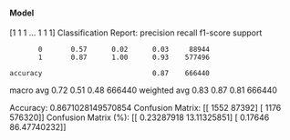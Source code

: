 #### Model
[1 1 1 ... 1 1 1]
Classification Report:
              precision    recall  f1-score   support

           0       0.57      0.02      0.03     88944
           1       0.87      1.00      0.93    577496

    accuracy                           0.87    666440
   macro avg       0.72      0.51      0.48    666440
weighted avg       0.83      0.87      0.81    666440

Accuracy: 0.8671028149570854
Confusion Matrix:
[[  1552  87392]
 [  1176 576320]]
Confusion Matrix (%):
[[ 0.23287918 13.11325851]
 [ 0.17646    86.47740232]]
